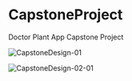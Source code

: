 # CapstoneProject

Doctor Plant App Capstone Project


![CapstoneDesign-01](https://github.com/rinoindraw/DoctorPlantApp/assets/107929564/b9a51b56-7ac4-44a4-b898-cbac187fd49a)

![CapstoneDesign-02-01](https://github.com/rinoindraw/DoctorPlantApp/assets/107929564/4dd8dc0e-aa70-4a0b-9c71-b8b89bc5cb5f)
